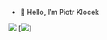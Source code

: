 - 👋 Hello, I’m Piotr Klocek


[![](https://raw.githubusercontent.com/Pioter1290/piotrklocek/master/profile-summary-card-output/algolia/1-repos-per-language.svg)](https://github.com/vn7n24fzkq/github-profile-summary-cards) [![](https://raw.githubusercontent.com/Pioter1290/piotrklocek/master/profile-summary-card-output/algolia/2-most-commit-language.svg)]
